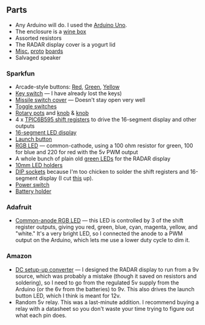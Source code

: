 ## Parts

* Any Arduino will do. I used the [Arduino Uno](https://www.sparkfun.com/products/11021). 
* The enclosure is a [wine box](http://www.plumpjackwines.com/)
* Assorted resistors
* The RADAR display cover is a yogurt lid
* [Misc.](http://www.radioshack.com/product/index.jsp?productId=2103799) [proto](https://www.sparkfun.com/products/8815) [boards](http://www.radioshack.com/product/index.jsp?productId=2104052&locale=en_US)
* Salvaged speaker

### Sparkfun

* Arcade-style buttons: [Red](https://www.sparkfun.com/products/9336), [Green](https://www.sparkfun.com/products/9341), [Yellow](https://www.sparkfun.com/products/9338)
* [Key switch](https://www.sparkfun.com/products/11473) &mdash; I have already lost the keys)
* [Missile switch cover](https://www.sparkfun.com/products/9278) &mdash; Doesn't stay open very well
* [Toggle switches](https://www.sparkfun.com/products/9276)
* [Rotary pots](https://www.sparkfun.com/products/9939) and [knob](https://www.sparkfun.com/products/10001) & [knob](https://www.sparkfun.com/products/10002)
* 4 x [TPIC6B595 shift registers](https://www.sparkfun.com/products/734) to drive the 16-segment display and other outputs
* [16-segment LED display](https://www.sparkfun.com/products/9934)
* [Launch button](https://www.sparkfun.com/products/9181)
* [RGB LED](https://www.sparkfun.com/products/11120) &mdash; common-cathode, using a 100 ohm resistor for green, 100 for blue and 220 for red with the 5v PWM output
* A whole bunch of plain old [green LEDs](https://www.sparkfun.com/products/9855) for the RADAR display
* [10mm LED holders](https://www.sparkfun.com/products/11148)
* [DIP sockets](https://www.sparkfun.com/products/7940) because I'm too chicken to solder the shift registers and 16-segment display (I cut [this](https://www.sparkfun.com/products/9095) up).
* [Power switch](https://www.sparkfun.com/products/11138)
* [Battery holder](https://www.sparkfun.com/products/552)

### Adafruit

* [Common-anode RGB LED](https://www.adafruit.com/products/848) &mdash; this LED is controlled by 3 of the shift register outputs, giving you red, green, blue, cyan, magenta, yellow, and "white." It's a very bright LED, so I connected the anode to a PWM output on the Arduino, which lets me use a lower duty cycle to dim it. 

### Amazon

* [DC setup-up converter](http://www.amazon.com/gp/product/B00AMZEUYU/ref=oh_details_o05_s03_i02?ie=UTF8&psc=1) &mdash; I designed the RADAR display to run from a 9v source, which was probably a mistake (though it saved on resistors and soldering), so I need to go from the regulated 5v supply from the Arduino (or the 6v from the batteries) to 9v. This also drives the launch button LED, which I think is meant for 12v. 
* Random 5v relay. This was a last-minute addition. I recommend buying a relay with a datasheet so you don't waste your time trying to figure out what each pin does. 
